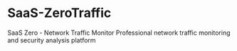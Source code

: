 # SaaS-ZeroTraffic
SaaS Zero - Network Traffic Monitor Professional network traffic monitoring and security analysis platform
